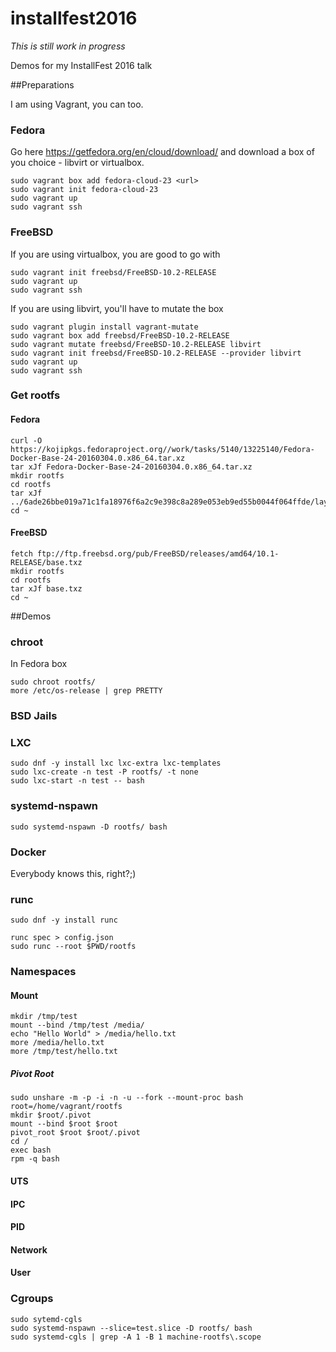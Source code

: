 # installfest2016

*This is still work in progress*

Demos for my InstallFest 2016 talk

##Preparations

I am using Vagrant, you can too.

### Fedora

Go here https://getfedora.org/en/cloud/download/ and download a box of you choice - libvirt or virtualbox.

```
sudo vagrant box add fedora-cloud-23 <url>
sudo vagrant init fedora-cloud-23
sudo vagrant up
sudo vagrant ssh
```

### FreeBSD

If you are using virtualbox, you are good to go with 

```
sudo vagrant init freebsd/FreeBSD-10.2-RELEASE
sudo vagrant up
sudo vagrant ssh
```

If you are using libvirt, you'll have to mutate the box

```
sudo vagrant plugin install vagrant-mutate
sudo vagrant box add freebsd/FreeBSD-10.2-RELEASE
sudo vagrant mutate freebsd/FreeBSD-10.2-RELEASE libvirt
sudo vagrant init freebsd/FreeBSD-10.2-RELEASE --provider libvirt
sudo vagrant up
sudo vagrant ssh
```

### Get rootfs

#### Fedora

```
curl -O https://kojipkgs.fedoraproject.org//work/tasks/5140/13225140/Fedora-Docker-Base-24-20160304.0.x86_64.tar.xz
tar xJf Fedora-Docker-Base-24-20160304.0.x86_64.tar.xz
mkdir rootfs
cd rootfs
tar xJf ../6ade26bbe019a71c1fa18976f6a2c9e398c8a289e053eb9ed55b0044f064ffde/layer.tar.xz
cd ~
```

#### FreeBSD

```
fetch ftp://ftp.freebsd.org/pub/FreeBSD/releases/amd64/10.1-RELEASE/base.txz
mkdir rootfs
cd rootfs
tar xJf base.txz
cd ~
```
##Demos

### chroot

In Fedora box

```
sudo chroot rootfs/
more /etc/os-release | grep PRETTY
```

### BSD Jails

### LXC

```
sudo dnf -y install lxc lxc-extra lxc-templates
sudo lxc-create -n test -P rootfs/ -t none
sudo lxc-start -n test -- bash
```

### systemd-nspawn

```
sudo systemd-nspawn -D rootfs/ bash
```

### Docker

Everybody knows this, right?;)

### runc

```
sudo dnf -y install runc

runc spec > config.json
sudo runc --root $PWD/rootfs
```
### Namespaces

#### Mount

```
mkdir /tmp/test
mount --bind /tmp/test /media/
echo "Hello World" > /media/hello.txt
more /media/hello.txt
more /tmp/test/hello.txt
```

##### Pivot Root

```
sudo unshare -m -p -i -n -u --fork --mount-proc bash
root=/home/vagrant/rootfs
mkdir $root/.pivot
mount --bind $root $root
pivot_root $root $root/.pivot
cd /
exec bash
rpm -q bash
```


#### UTS

#### IPC

#### PID

#### Network

#### User

### Cgroups

```
sudo sytemd-cgls
sudo systemd-nspawn --slice=test.slice -D rootfs/ bash
sudo systemd-cgls | grep -A 1 -B 1 machine-rootfs\.scope
```

